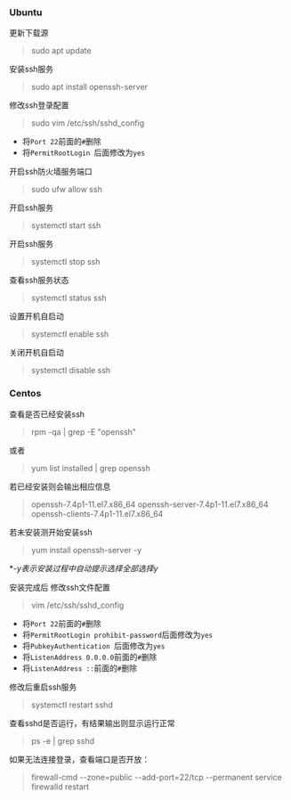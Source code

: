 ### Ubuntu
更新下载源
>sudo apt update

安装ssh服务
>sudo apt install openssh-server

修改ssh登录配置
>sudo vim /etc/ssh/sshd_config

- 将`Port 22`前面的`#`删除 
- 将`PermitRootLogin `后面修改为`yes`

开启ssh防火墙服务端口
>sudo ufw allow ssh

开启ssh服务
>systemctl start ssh

开启ssh服务
>systemctl stop ssh

查看ssh服务状态
>systemctl status ssh

设置开机自启动
>systemctl enable ssh

关闭开机自启动
>systemctl disable ssh

### Centos
查看是否已经安装ssh
>rpm -qa | grep -E "openssh"

或者
>yum list installed | grep openssh

若已经安装则会输出相应信息
>openssh-7.4p1-11.el7.x86_64
openssh-server-7.4p1-11.el7.x86_64
openssh-clients-7.4p1-11.el7.x86_64

若未安装测开始安装ssh
>yum install openssh-server -y

**-y表示安装过程中自动提示选择全部选择y*

安装完成后
修改ssh文件配置
>vim /etc/ssh/sshd_config

- 将`Port 22`前面的`#`删除 
- 将`PermitRootLogin prohibit-password`后面修改为`yes`
- 将`PubkeyAuthentication `后面修改为`yes`
- 将`ListenAddress 0.0.0.0`前面的`#`删除 
- 将`ListenAddress ::`前面的`#`删除 

修改后重启ssh服务
>systemctl restart sshd

查看sshd是否运行，有结果输出则显示运行正常
>ps -e | grep sshd 

如果无法连接登录，查看端口是否开放：
>firewall-cmd --zone=public --add-port=22/tcp --permanent 
service firewalld restart